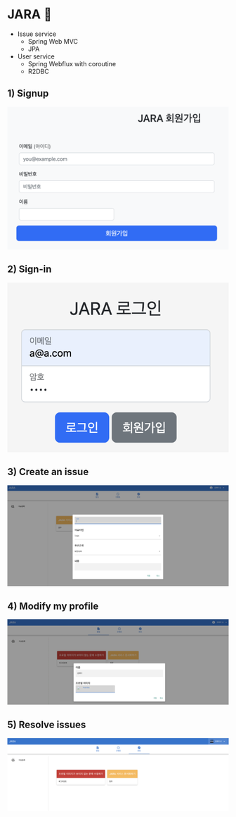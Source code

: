 # JARA :whale:
- Issue service
  - Spring Web MVC
  - JPA
- User service
  - Spring Webflux with coroutine
  - R2DBC

## 1) Signup
![Signup](./img/회원가입.png)

## 2) Sign-in
![Sign-in](./img/로그인.png)

## 3) Create an issue
![Create an issue](./img/이슈등록.png)

## 4) Modify my profile
![Modify my profile](./img/내정보수정.png)

## 5) Resolve issues
![Resolve issues](./img/이슈완료처리.png)

